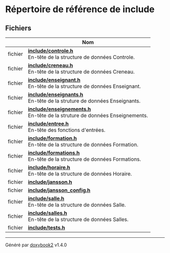 # Répertoire de référence de include

## Fichiers

|                | Nom           |
| -------------- | -------------- |
| fichier | **[include/controle.h](/Files/controle_8h.md#file-controle.h)** <br>En-tête de la structure de données Controle.  |
| fichier | **[include/creneau.h](/Files/creneau_8h.md#file-creneau.h)** <br>En-tête de la structure de données Creneau.  |
| fichier | **[include/enseignant.h](/Files/enseignant_8h.md#file-enseignant.h)** <br>En-tête de la structure de données Enseignant.  |
| fichier | **[include/enseignants.h](/Files/enseignants_8h.md#file-enseignants.h)** <br>En-tête de la struture de données Enseignants.  |
| fichier | **[include/enseignements.h](/Files/enseignements_8h.md#file-enseignements.h)** <br>En-tête de la struture de données Enseignements.  |
| fichier | **[include/entree.h](/Files/entree_8h.md#file-entree.h)** <br>En-tête des fonctions d'entrées.  |
| fichier | **[include/formation.h](/Files/formation_8h.md#file-formation.h)** <br>En-tête de la structure de données Formation.  |
| fichier | **[include/formations.h](/Files/formations_8h.md#file-formations.h)** <br>En-tête de la structure de données Formations.  |
| fichier | **[include/horaire.h](/Files/horaire_8h.md#file-horaire.h)** <br>En-tête de la structure de données Horaire.  |
| fichier | **[include/jansson.h](/Files/jansson_8h.md#file-jansson.h)**  |
| fichier | **[include/jansson_config.h](/Files/jansson__config_8h.md#file-jansson-config.h)**  |
| fichier | **[include/salle.h](/Files/salle_8h.md#file-salle.h)** <br>En-tête de la structure de données Salle.  |
| fichier | **[include/salles.h](/Files/salles_8h.md#file-salles.h)** <br>En-tête de la structure de données Salles.  |
| fichier | **[include/tests.h](/Files/tests_8h.md#file-tests.h)**  |

---

Généré par [doxybook2](https://github.com/matusnovak/doxybook2) v1.4.0
